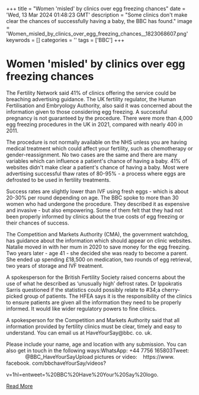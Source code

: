 +++
title = "Women 'misled' by clinics over egg freezing chances"
date = 'Wed, 13 Mar 2024 01:48:23 GMT'
description = "Some clinics don't make clear the chances of successfully having a baby, the BBC has found."
image = 'Women_misled_by_clinics_over_egg_freezing_chances__1823068607.png'
keywrods =  []
categories = ''
tags = ['BBC']
+++

# Women 'misled' by clinics over egg freezing chances

The Fertility Network said 41% of clinics offering the service could be breaching advertising guidance.
The UK fertility regulator, the Human Fertilisation and Embryology Authority, also said it was concerned about the information given to those considering egg freezing.
A successful pregnancy is not guaranteed by the procedure.
There were more than 4,000 egg freezing procedures in the UK in 2021, compared with nearly 400 in 2011.

The procedure is not normally available on the NHS unless you are having medical treatment which could affect your fertility, such as chemotherapy or gender-reassignment.
No two cases are the same and there are many variables which can influence a patient's chance of having a baby.
41% of websites didn't make clear a patient's chance of having a baby.
Most were advertising successful thaw rates of 80-95% - a process where eggs are defrosted to be used in fertility treatments.

Success rates are slightly lower than IVF using fresh eggs - which is about 20-30% per round depending on age.
The BBC spoke to more than 30 women who had undergone the procedure.
They described it as expensive and invasive - but also empowering.
Some of them felt that they had not been properly informed by clinics about the true costs of egg freezing or their chances of success.

The Competition and Markets Authority (CMA), the government watchdog, has guidance about the information which should appear on clinic websites.
Natalie moved in with her mum in 2020 to save money for the egg freezing.
Two years later - age 41 - she decided she was ready to become a parent.
She ended up spending £18,500 on medication, two rounds of egg retrieval, two years of storage and IVF treatment.

A spokesperson for the British Fertility Society raised concerns about the use of what he described as ‘unusually high’ defrost rates.
Dr Ippokratis Sarris questioned if the statistics could possibly relate to <bb>#34;a cherry-picked group of patients.
The HFEA says it is the responsibility of the clinics to ensure patients are given all the information they need to be properly informed.
It would like wider regulatory powers to fine clinics.

A spokesperson for the Competition and Markets Authority said that all information provided by fertility clinics must be clear, timely and easy to understand.
You can email us at HaveYourSay@bbc.
co.
uk.

Please include your name, age and location with any submission.
You can also get in touch in the following ways:WhatsApp: +44 7756 165803Tweet:                 @BBC_HaveYourSayUpload pictures or video:    https://www.
facebook.
com/bbchaveYourSay/videos?

v=1<bb>hl=en<bb>tweet=%20BBC%20Have%20Your%20Say%20logo.


[Read More](https://www.bbc.co.uk/news/uk-68505321)
